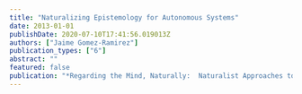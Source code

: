 ```yaml
---
title: "Naturalizing Epistemology for Autonomous Systems"
date: 2013-01-01
publishDate: 2020-07-10T17:41:56.019013Z
authors: ["Jaime Gomez-Ramirez"]
publication_types: ["6"]
abstract: ""
featured: false
publication: "*Regarding the Mind, Naturally:  Naturalist Approaches to the Sciences of the Mental*"
---
```


